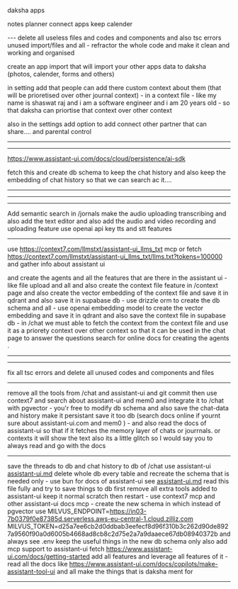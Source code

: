 <!-- 
journal page

 -->

daksha apps

notes
planner
connect apps
keep
calender

--- delete all useless files and codes and components and also tsc errors unused import/files and all - refractor the whole code and make it clean and working and organised 

<!-- dashboard - show memories from memories vaulte - connected (google photos) and create showcase for that like google photos does for us - and show some plans from the planner like today you have a meeting shedules - this is the todo for your today - have you completed - get the most important tasks from goals app and show on desktop dashboard the percentage so that users can brainstorm and which thing to do - create a thougts apps where users can store there thoughts and ideas -->

<!-- also add two things in the dashboard - one a thought of the day and a quote of the day - and a suggestion of the day - like you should do this today (like let's write a poem today and publish on vani) or you should do that today - like a personal assistant -->


create an app import that will import your other apps data to daksha (photos, calender, forms and others)








in setting add that people can add there custom context about them (that will be prioretised over other journal context) - in a context file - like my name is shaswat raj and i am a software engineer and i am 20 years old - so that daksha can priortise that context over other context

also in the settings add option to add connect other partner that can share.... and parental control



---

<!-- in the context add feature like on /context people can go and create context files (use tiptap editor and also sync it with db ) use qdrant to to save the vector embedding and I have used https://www.assistant-ui.com/llms.txt fetch the docs for it 
and create the context file and save it in the db and vector db and also save it supabase postgres db see the .env.local for qdrant api key and url and all and use the same to save the vector embedding and use openai embedding model to create the vector embedding and save it in qdrant and also save the context file in supabase db - in /chat we must able to fetch the context from the context file and use it as a priorety context over other context so that it can be used in the chat page to answer the questions search for online docs for creating the agents .



QDRANT_API_KEY=eyJhbGciOiJIUzI1NiIsInR5cCI6IkpXVCJ9.eyJhY2Nlc3MiOiJtIn0.d7RqqOYKS51Djxghd0CjAbx0Wlx_t0BUYlgzCeYMhJE
QDRANT_URL=https://2edc2f9e-eba3-4ac4-99b1-e34ea5a8b816.us-east-1-1.aws.cloud.qdrant.io:6333

shaswatraj@Sh daksha-landing % curl \
    -X GET 'https://2edc2f9e-eba3-4ac4-99b1-e34ea5a8b816.us-east-1-1.aws.cloud.qdrant.io:6333' \
    --header 'api-key: eyJhbGciOiJIUzI1NiIsInR5cCI6IkpXVCJ9.eyJhY2Nlc3MiOiJtIn0.d7RqqOYKS51Djxghd0CjAbx0Wlx_t0BUYlgzCeYMhJE'
{"title":"qdrant - vector search engine","version":"1.15.4","commit":"20db14f87c861f3958ad50382cf0b69396e40c10"}%                     
shaswatraj@Sh daksha-landing % curl \
    -X GET 'https://2edc2f9e-eba3-4ac4-99b1-e34ea5a8b816.us-east-1-1.aws.cloud.qdrant.io:6333' \
    --header 'api-key: eyJhbGciOiJIUzI1NiIsInR5cCI6IkpXVCJ9.eyJhY2Nlc3MiOiJtIn0.5G1J3g47EI_AiGv7HNmKKIk2yiGGudrmsOxdb1tJ6xI'
{"title":"qdrant - vector search engine","version":"1.15.4","commit":"20db14f87c861f3958ad50382cf0b69396e40c10"}%                     
shaswatraj@Sh daksha-landing % 
also use drizzle orm and also sync the db using api and DATABASE_URL="postgresql://postgres:Prince@4#@db.acljdqliyrtpyhfdzdws.supabase.co:5432/postgres"
 and make everything work




in drizzle also sync it with the stackauth user and also create other tables like context file table and all and also create the vector embedding table and all
 -->
---

https://www.assistant-ui.com/docs/cloud/persistence/ai-sdk

fetch this and create db schema to keep the chat history and also keep the embedding of chat history so that we can search ac it....

---


---


<!-- in /journal page every data is hardcoded we have used openai-api drizzle postgres with pgvector - and platjs for texteditor in /journal/text 
keep thr ui same and create the backend of the application and also fetch the users in the db and seed the sample jounals with all the features that can be added to the db schema about jounalling the features that we may use in the feature as the purpose of the website 
connect the frontend to the be and also keep the vector embedding of the jounal - use r2 endpoints see  the .env.local file and /upload and also add the audio and video recording and uploading feature use openai api key tts and stt features
dont make any mistakes keep ui consistant and working  -->


---

Add semantic search in /jornals make the audio uploading transcribing and also add the text editor and also add the audio and video recording and uploading feature use openai api key tts and stt features

---

<!-- https://context7.com/yoopta-editor/yoopta-editor port to yoopta editor from platjs

--- -->


use https://context7.com/llmstxt/assistant-ui_llms_txt mcp or fetch https://context7.com/llmstxt/assistant-ui_llms_txt/llms.txt?tokens=100000  and gather info about assistant ui 

and create the agents and all the features that are there in the assistant ui - like file upload and all and also create the context file feature in /context page and also create the vector embedding of the context file and save it in qdrant and also save it in supabase db - use drizzle orm to create the db schema and all - use openai embedding model to create the vector embedding and save it in qdrant and also save the context file in supabase db - in /chat we must able to fetch the context from the context file and use it as a priorety context over other context so that it can be used in the chat page to answer the questions search for online docs for creating the agents .


---


<!-- Make this page work and connected to backend use cloud flare R2 to store the audio files in http://localhost:3000/journal/audio and do the same for video page. All the transcribing features and speech to text text to speak features. Use the open API key for all these things. -->


----

fix all tsc errors and delete all unused codes and components and files


---


remove all the tools from /chat and assistant-ui and git commit then use context7 and search about assistant-ui and mem0 and integrate it to /chat with pgvector - you'r free to modify db schema and also save the chat-data and history make it persistant save it too db (search docs online if yournt sure  about assistant-ui.com and mem0 ) - and also read the docs of assistant-ui so that if it fetches the memory layer of chats or jourrnals. or contexts it will show the text also its a little glitch so I would say you to always read and go with the docs







---

save the threads to db and chat history to db of /chat use assistant-ui [assistant-ui.md](context/assistant-ui.md) delete whole db every table and recreate the schema that is needed only - use bun for docs of assistant-ui see [assistant-ui.md](context/assistant-ui.md) read this file fully and try to save things to db first remove all extra tools added to assistant-ui keep it normal scratch then restart - use context7 mcp and other assistant-ui docs mcp - create the new schema in which instead of pgvector use MILVUS_ENDPOINT=https://in03-7b0379f0e87385d.serverless.aws-eu-central-1.cloud.zilliz.com
MILVUS_TOKEN=d25a7ee6cb2d0ddbab3eefecf8d96f310b3c262d90de8927a9560f90a0d6005b4668ad8cb8c2d75e2a7a9daaece67db08940372b
 and always see .env keep the useful things in the new db schema only also add mcp support to assistant-ui fetch https://www.assistant-ui.com/docs/getting-started  add all features and leverage all features of it - read all the docs like https://www.assistant-ui.com/docs/copilots/make-assistant-tool-ui  and all make the things that is daksha ment for


 ---




 

